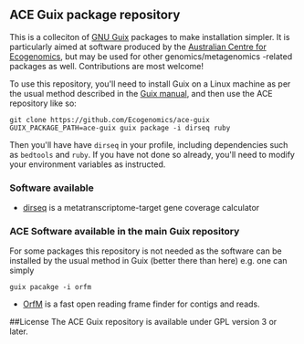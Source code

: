 ## ACE Guix package repository
This is a colleciton of [GNU Guix](https://www.gnu.org/software/guix/) packages to make installation simpler. It is 
particularly aimed at software produced by the [Australian Centre for Ecogenomics](http://ecogenomic.org/), but may
be used for other genomics/metagenomics -related packages as well. Contributions are most welcome!

To use this repository, you'll need to install Guix on a Linux machine as per the usual method described in the [Guix manual](https://www.gnu.org/software/guix/manual/),
and then use the ACE repository like so:
```
git clone https://github.com/Ecogenomics/ace-guix
GUIX_PACKAGE_PATH=ace-guix guix package -i dirseq ruby
```
Then you'll have have `dirseq` in your profile, including dependencies such as `bedtools` and `ruby`.
If you have not done so already, you'll need to modify your environment variables
as instructed.

### Software available
* [dirseq](https://github.com/wwood/dirseq) is a metatranscriptome-target gene coverage calculator

### ACE Software available in the main Guix repository
For some packages this repository is not needed as the software can be installed by the usual method in Guix (better there than here)  e.g. one can simply
```
guix pacakge -i orfm
```
* [OrfM](https://github.com/wwood/OrfM) is a fast open reading frame finder for contigs and reads.

##License
The ACE Guix repository is available under GPL version 3 or later.
